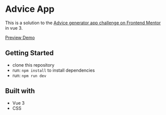 # Advice App

This is a solution to the [Advice generator app challenge on Frontend Mentor](https://www.frontendmentor.io/challenges/advice-generator-app-QdUG-13db) in vue 3.


[Preview Demo](https://rukkies-adviceapp.netlify.app/)

## Getting Started
- clone this repository
- run: `npm install` to install dependencies
- run: `npm run dev`


## Built with

- Vue 3
- CSS
